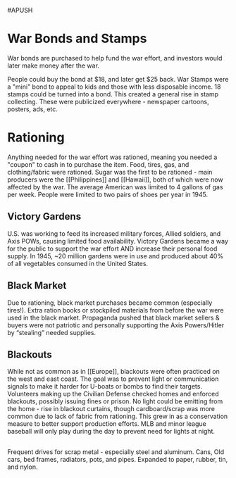 #APUSH
# War Bonds and Stamps
War bonds are purchased to help fund the war effort, and investors would later make money after the war.

People could buy the bond at $18, and later get $25 back. War Stamps were a "mini" bond to appeal to kids and those with less disposable income. 18 stamps could be turned into a bond. This created a general rise in stamp collecting. These were publicized everywhere - newspaper cartoons, posters, ads, etc.
# Rationing
Anything needed for the war effort was rationed, meaning you needed a "coupon" to cash in to purchase the item. Food, tires, gas, and clothing/fabric were rationed. Sugar was the first to be rationed - main producers were the [[Philippines]] and [[Hawaii]], both of which were now affected by the war. The average American was limited to 4 gallons of gas per week. People were limited to two pairs of shoes per year in 1945.
## Victory Gardens
U.S. was working to feed its increased military forces, Allied soldiers, and Axis POWs, causing limited food availability. Victory Gardens became a way for the public to support the war effort AND increase their personal food supply. In 1945, ~20 million gardens were in use and produced about 40% of all vegetables consumed in the United States.
## Black Market
Due to rationing, black market purchases became common (especially tires!). Extra ration books or stockpiled materials from before the war were used in the black market. Propaganda pushed that black market sellers & buyers were not patriotic and personally supporting the Axis Powers/Hitler by “stealing” needed supplies.
## Blackouts
While not as common as in [[Europe]], blackouts were often practiced on the west and east coast. The goal was to prevent light or communication signals to make it harder for U-boats or bombs to find their targets. Volunteers making up the Civilian Defense checked homes and enforced blackouts, possibly issuing fines or prison. No light could be emitting from the home - rise in blackout curtains, though cardboard/scrap was more common due to lack of fabric from rationing. This grew in as a conservation measure to better support production efforts. MLB and minor league baseball will only play during the day to prevent need for lights at night.
## 
Frequent drives for scrap metal - especially steel and aluminum.
Cans, Old cars, bed frames, radiators, pots, and pipes. Expanded to paper, rubber, tin, and nylon.